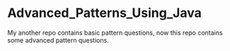# Advanced_Patterns_Using_Java
My another repo contains basic pattern questions, now this repo contains some advanced pattern questions.
